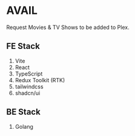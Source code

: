 # AVAIL

Request Movies & TV Shows to be added to Plex.

## FE Stack

1. Vite
2. React
3. TypeScript
4. Redux Toolkit (RTK)
5. tailwindcss
6. shadcn/ui

## BE Stack

1. Golang
